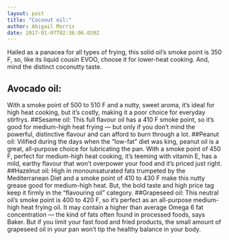 ```yaml
---
layout: post
title: "Coconut oil:"
author: Abigail Morris
date: 2017-01-07T02:36:06.020Z
---
```

Hailed as a panacea for all types of frying, this solid oil’s smoke point is 350 F, so, like its liquid cousin EVOO, choose it for lower-heat cooking. And, mind the distinct coconutty taste.
## Avocado oil:
With a smoke point of 500 to 510 F and a nutty, sweet aroma, it’s ideal for high heat cooking, but it’s costly, making it a poor choice for everyday stirfrys.
##Sesame oil:
This full flavour oil has a 410 F smoke point, so it’s good for medium-high heat frying — but only if you don’t mind the powerful, distinctive flavour and can afford to burn through a lot.
##Peanut oil:
Vilified during the days when the “low-fat” diet was king, peanut oil is a great, all-purpose choice for lubricating the pan. With a smoke point of 450 F, perfect for medium-high heat cooking, it’s teeming with vitamin E, has a mild, earthy flavour that won’t overpower your food and it’s priced just right.
##Hazelnut oil:
High in monounsaturated fats trumpeted by the Mediterranean Diet and a smoke point of 410 to 430 F make this nutty grease good for medium-high heat. But, the bold taste and high price tag keep it firmly in the “flavouring oil” category.
##Grapeseed oil:
This neutral oil’s smoke point is 400 to 420 F, so it’s perfect as an all-purpose medium-high heat frying oil. It may contain a higher than average Omega 6 fat concentration — the kind of fats often found in processed foods, says Baker. But if you limit your fast food and fried products, the small amount of grapeseed oil in your pan won’t tip the healthy balance in your body.
